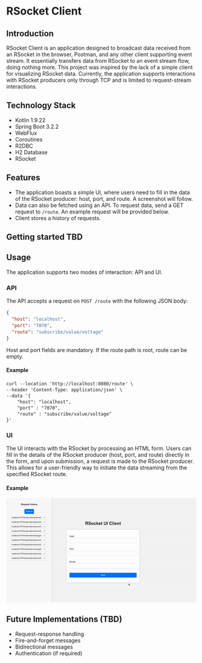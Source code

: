 # RSocket Client

## Introduction
RSocket Client is an application designed to broadcast data received from an RSocket in the browser, Postman, and any other client supporting event stream.
It essentially transfers data from RSocket to an event stream flow, doing nothing more. This project was inspired by the lack of a simple client for visualizing RSocket data. 
Currently, the application supports interactions with RSocket producers only through TCP and is limited to request-stream interactions.

## Technology Stack
- Kotlin 1.9.22
- Spring Boot 3.2.2
- WebFlux
- Coroutines
- R2DBC
- H2 Database
- RSocket

## Features
- The application boasts a simple UI, where users need to fill in the data of the RSocket producer: host, port, and route. A screenshot will follow.
- Data can also be fetched using an API. To request data, send a GET request to `/route`. An example request will be provided below.
- Client stores a history of requests.

## Getting started TBD
## Usage
The application supports two modes of interaction: API and UI.<p>

### API

The API accepts a request on `POST /route` with the following JSON body:

```json
{
  "host": "localhost",
  "port": "7070",
  "route": "subscribe/value/voltage"
}
```
Host and port fields are mandatory. If the route path is root, route can be empty.

#### Example
```shell
curl --location 'http://localhost:8080/route' \
--header 'Content-Type: application/json' \
--data '{
    "host": "localhost",
    "port" : "7070",
    "route" : "subscribe/value/voltage"
}'
```

### UI

The UI interacts with the RSocket by processing an HTML form. Users can fill in the details of the RSocket producer (host, port, and route)
directly in the form, and upon submission, a request is made to the RSocket producer. This allows for a user-friendly 
way to initiate the data streaming from the specified RSocket route.

#### Example
![img.png](ui_record.gif)

## Future Implementations (TBD)
* Request-response handling
* Fire-and-forget messages
* Bidirectional messages
* Authentication (if required)
